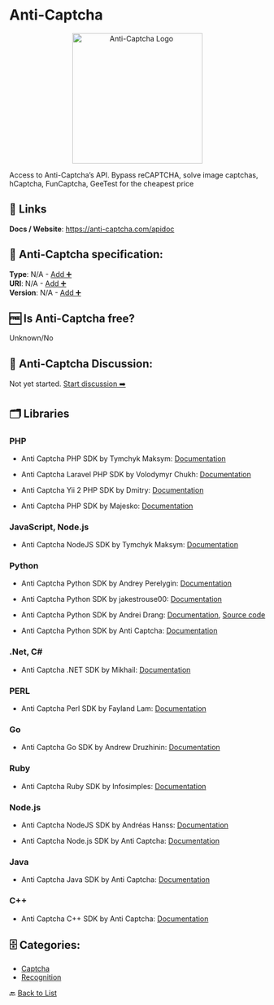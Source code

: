 # Anti-Captcha
<p align="center">
    <img width="256" src="https://raw.githubusercontent.com/apis-list/apis-list/main/apis/anti-captcha/logo_256x256.png" alt="Anti-Captcha Logo"/>
</p>
Access to Anti-Captcha’s API. Bypass reCAPTCHA, solve image captchas, hCaptcha, FunCaptcha, GeeTest for the cheapest price

##  🔗 Links
**Docs / Website**: https://anti-captcha.com/apidoc

## 🧬 Anti-Captcha specification:
**Type**: N/A - [Add ➕](https://github.com/apis-list/apis-list/edit/main/apis-list.yaml)  
**URI**: N/A - [Add ➕](https://github.com/apis-list/apis-list/edit/main/apis-list.yaml)  
**Version**: N/A - [Add ➕](https://github.com/apis-list/apis-list/edit/main/apis-list.yaml)

## 🆓 Is Anti-Captcha free?
 Unknown/No 

## 💬 Anti-Captcha Discussion:
Not yet started. [Start discussion ➡️](https://github.com/apis-list/apis-list/discussions/new)

## 🗂️ Libraries
### PHP
- Anti Captcha PHP SDK by Tymchyk Maksym: [Documentation](https://github.com/m-tymchyk/php-anticaptcha-v2)

- Anti Captcha Laravel PHP SDK by Volodymyr Chukh: [Documentation](https://github.com/vovarpd/laravel-anticaptcha)

- Anti Captcha Yii 2 PHP SDK by Dmitry: [Documentation](https://github.com/sabirov/yii2-AntiCaptcha)

- Anti Captcha PHP SDK by Majesko: [Documentation](https://github.com/Majesko/anti-captcha)

### JavaScript, Node.js
- Anti Captcha NodeJS SDK by Tymchyk Maksym: [Documentation](https://github.com/m-tymchyk/resolve-anticaptcha)

### Python
- Anti Captcha Python SDK by Andrey Perelygin: [Documentation](https://github.com/AndreyPerelygin/anticaptcha)

- Anti Captcha Python SDK by jakestrouse00: [Documentation](https://github.com/jakestrouse00/AntiCaptcha-python-wrapper)

- Anti Captcha Python SDK by Andrei Drang: [Documentation](https://github.com/AndreiDrang/python3-anticaptcha), [Source code](https://pypi.org/project/python3-anticaptcha/1.2.5/)

- Anti Captcha Python SDK by Anti Captcha: [Documentation](https://github.com/gotlium/antigate/tree/master/docs)

### .Net, C#
- Anti Captcha .NET SDK by Mikhail: [Documentation](https://github.com/Shifu462/AnticaptchaNet)

### PERL
- Anti Captcha Perl SDK by Fayland Lam: [Documentation](https://github.com/fayland/perl-WebService-AntiCaptcha)

### Go
- Anti Captcha Go SDK by Andrew Druzhinin: [Documentation](https://github.com/drzhnin/go-anti-captcha)

### Ruby
- Anti Captcha Ruby SDK by Infosimples: [Documentation](https://github.com/infosimples/anti_captcha)

### Node.js
- Anti Captcha NodeJS SDK by Andréas Hanss: [Documentation](https://github.com/ScreamZ/anti-captcha)

- Anti Captcha Node.js SDK by Anti Captcha: [Documentation](https://www.npmjs.com/package/antigate)

### Java
- Anti Captcha Java SDK by Anti Captcha: [Documentation](https://code.google.com/archive/p/java-antigate/)

### C++
- Anti Captcha C++ SDK by Anti Captcha: [Documentation](https://anti-captcha.com/apidoc)


## 🗄️ Categories:
- [Captcha](https://github.com/apis-list/apis-list#captcha-)
- [Recognition](https://github.com/apis-list/apis-list#recognition-)

🔙  [Back to List](https://github.com/apis-list/apis-list)
